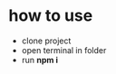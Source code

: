 <h1>how to use</h1>
<ul>
  <li>clone project</li>
  <li>open terminal in folder</li>
  <li>run <b>npm i</b></li>
</ul>
